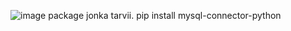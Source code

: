 ![image](https://github.com/user-attachments/assets/ca4cc17e-169c-403a-82b8-ebb83cccd5b0)
package jonka tarvii. pip install mysql-connector-python
